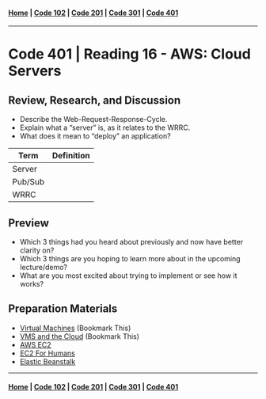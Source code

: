 #### [Home](../README.md) | [Code 102](../102main.md) | [Code 201](../201main.md) | [Code 301](../301main.md) | [Code 401](../401main.md)

---

# Code 401 | Reading 16 - AWS: Cloud Servers

## Review, Research, and Discussion

-   Describe the Web-Request-Response-Cycle.
-   Explain what a “server” is, as it relates to the WRRC.
-   What does it mean to “deploy” an application?

| Term    | Definition |
| ------- | ---------- |
| Server  |            |
| Pub/Sub |            |
| WRRC    |            |

## Preview

-   Which 3 things had you heard about previously and now have better clarity on?
-   Which 3 things are you hoping to learn more about in the upcoming lecture/demo?
-   What are you most excited about trying to implement or see how it works?

## Preparation Materials

- [Virtual Machines](https://www.youtube.com/watch?v=yIVXjl4SwVo) (Bookmark This)
- [VMS and the Cloud](https://www.youtube.com/watch?v=l0DfHUWMjsU) (Bookmark This)
- [AWS EC2](https://aws.amazon.com/ec2/)
- [EC2 For Humans](https://www.youtube.com/watch?v=lZMkgOMYYIg)
- [Elastic Beanstalk](https://www.youtube.com/watch?v=SrwxAScdyT0)

---

#### [Home](../README.md) | [Code 102](../102main.md) | [Code 201](../201main.md) | [Code 301](../301main.md) | [Code 401](../401main.md)
